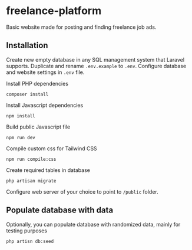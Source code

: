 # freelance-platform
Basic website made for posting and finding freelance job ads.

## Installation
Create new empty database in any SQL management system that Laravel supports.
Duplicate and rename `.env.example` to `.env`.
Configure database and website settings in `.env` file.

Install PHP dependencies
```
composer install
```
Install Javascript dependencies
```
npm install
```
Build public Javascript file
```
npm run dev
```
Compile custom css for Tailwind CSS
```
npm run compile:css
```
Create required tables in database
```
php artisan migrate
```

Configure web server of your choice to point to `/public`  folder.

## Populate database with data
Optionally, you can populate database with randomized data, mainly for testing purposes
```
php artisn db:seed
```
